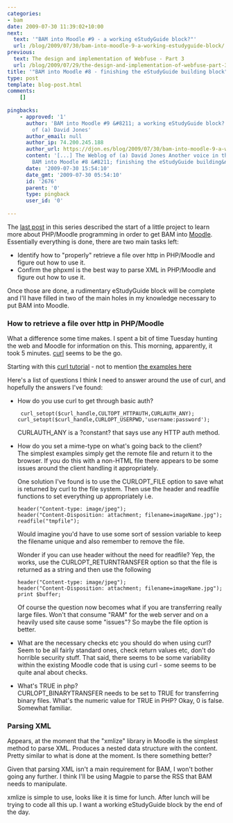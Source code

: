 ```yaml
---
categories:
- bam
date: 2009-07-30 11:39:02+10:00
next:
  text: '"BAM into Moodle #9 - a working eStudyGuide block?"'
  url: /blog/2009/07/30/bam-into-moodle-9-a-working-estudyguide-block/
previous:
  text: The design and implementation of Webfuse - Part 3
  url: /blog/2009/07/29/the-design-and-implementation-of-webfuse-part-3/
title: '"BAM into Moodle #8 - finishing the eStudyGuide building block"'
type: post
template: blog-post.html
comments:
    []
    
pingbacks:
    - approved: '1'
      author: 'BAM into Moodle #9 &#8211; a working eStudyGuide block? &laquo; The Weblog
        of (a) David Jones'
      author_email: null
      author_ip: 74.200.245.188
      author_url: https://djon.es/blog/2009/07/30/bam-into-moodle-9-a-working-estudyguide-block/
      content: '[...] The Weblog of (a) David Jones Another voice in the blogosphere    &laquo;
        BAM into Moodle #8 &#8211; finishing the eStudyGuide building&nbsp;block [...]'
      date: '2009-07-30 15:54:10'
      date_gmt: '2009-07-30 05:54:10'
      id: '2676'
      parent: '0'
      type: pingback
      user_id: '0'
    
---
```

The [last post](/blog/2009/07/28/bam-into-moodle-7-an-estudyguide-block/) in this series described the start of a little project to learn more about PHP/Moodle programming in order to get BAM into [Moodle](http://www.moodle.org/). Essentially everything is done, there are two main tasks left:

- Identify how to "properly" retrieve a file over http in PHP/Moodle and figure out how to use it.
- Confirm the phpxml is the best way to parse XML in PHP/Moodle and figure out how to use it.

Once those are done, a rudimentary eStudyGuide block will be complete and I'll have filled in two of the main holes in my knowledge necessary to put BAM into Moodle.

### How to retrieve a file over http in PHP/Moodle

What a difference some time makes. I spent a bit of time Tuesday hunting the web and Moodle for information on this. This morning, apparently, it took 5 minutes. [curl](http://au2.php.net/curl) seems to be the go.

Starting with this [curl tutorial](http://blog.unitedheroes.net/curl/) - not to mention [the examples here](http://au2.php.net/manual/en/curl.examples-basic.php)

Here's a list of questions I think I need to answer around the use of curl, and hopefully the answers I've found:

- How do you use curl to get through basic auth?  
    
    ```
     curl_setopt($curl_handle,CULTOPT_HTTPAUTH,CURLAUTH_ANY);
    curl_setopt($curl_handle,CURLOPT_USERPWD,'username:password');
    ```
    
    CURLAUTH\_ANY is a ?constant? that says use any HTTP auth method.
- How do you set a mime-type on what's going back to the client?  
    The simplest examples simply get the remote file and return it to the browser. If you do this with a non-HTML file there appears to be some issues around the client handling it appropriately.
    
    One solution I've found is to use the CURLOPT\_FILE option to save what is returned by curl to the file system. Then use the header and readfile functions to set everything up appropriately i.e.
    
    ```
    header("Content-type: image/jpeg");
    header("Content-Disposition: attachment; filename=imageName.jpg");
    readfile("tmpfile");
    ```
    
    Would imagine you'd have to use some sort of session variable to keep the filename unique and also remember to remove the file.
    
    Wonder if you can use header without the need for readfile? Yep, the works, use the CURLOPT\_RETURNTRANSFER option so that the file is returned as a string and then use the following
    
    ```
    header("Content-type: image/jpeg");
    header("Content-Disposition: attachment; filename=imageName.jpg");
    print $buffer;
    ```
    
    Of course the question now becomes what if you are transferring really large files. Won't that consume "RAM" for the web server and on a heavily used site cause some "issues"? So maybe the file option is better.
    
- What are the necessary checks etc you should do when using curl?  
    Seem to be all fairly standard ones, check return values etc, don't do horrible security stuff. That said, there seems to be some variability within the existing Moodle code that is using curl - some seems to be quite anal about checks.
- What's TRUE in php?  
    CURLOPT\_BINARYTRANSFER needs to be set to TRUE for transferring binary files. What's the numeric value for TRUE in PHP? Okay, 0 is false. Somewhat familiar.

### Parsing XML

Appears, at the moment that the "xmlize" library in Moodle is the simplest method to parse XML. Produces a nested data structure with the content. Pretty similar to what is done at the moment. Is there something better?

Given that parsing XML isn't a main requirement for BAM, I won't bother going any further. I think I'll be using Magpie to parse the RSS that BAM needs to manipulate.

xmlize is simple to use, looks like it is time for lunch. After lunch will be trying to code all this up. I want a working eStudyGuide block by the end of the day.